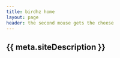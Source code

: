 ```yaml
---
title: birdhz home
layout: page
header: the second mouse gets the cheese
---
```


## {{ meta.siteDescription }}
